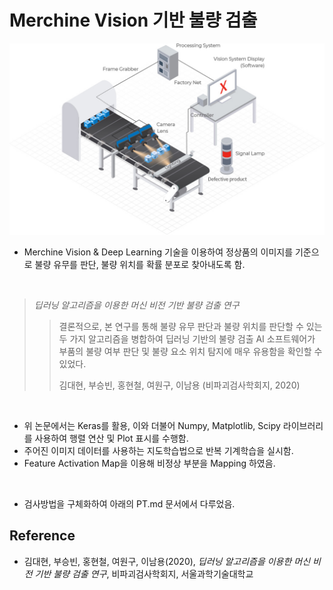# Merchine Vision 기반 불량 검출

<p align="center">
  <img src="images/Process of Machine vision.jpg">
</p>

- Merchine Vision & Deep Learning 기술을 이용하여 정상품의 이미지를 기준으로 불량 유무를 판단, 불량 위치를 확률 분포로 찾아내도록 함.
  
<br>

> _딥러닝 알고리즘을 이용한 머신 비전 기반 불량 검출 연구_
> > 결론적으로, 본 연구를 통해 불량 유무 판단과 불량 위치를 판단할 수 있는 두 가지 알고리즘을 병합하여 딥러닝 기반의 불량 검출 AI 소프트웨어가 부품의 불량 여부 판단 및 불량 요소 위치 탐지에 매우 유용함을 확인할 수 있었다.
> > <p> 김대현, 부승빈, 홍현철, 여원구, 이남용 (비파괴검사학회지, 2020)

<br>

- 위 논문에서는 Keras를 활용, 이와 더불어 Numpy, Matplotlib, Scipy 라이브러리를 사용하여 행렬 연산 및 Plot 표시를 수행함.
- 주어진 이미지 데이터를 사용하는 지도학습법으로 반복 기계학습을 실시함.
- Feature Activation Map을 이용해 비정상 부분을 Mapping 하였음.

<br>

- 검사방법을 구체화하여 아래의 PT.md 문서에서 다루었음.

## Reference
* 김대현, 부승빈, 홍현철, 여원구, 이남용(2020), _딥러닝 알고리즘을 이용한 머신 비전 기반 불량 검출 연구_, 비파괴검사학회지, 서울과학기술대학교
